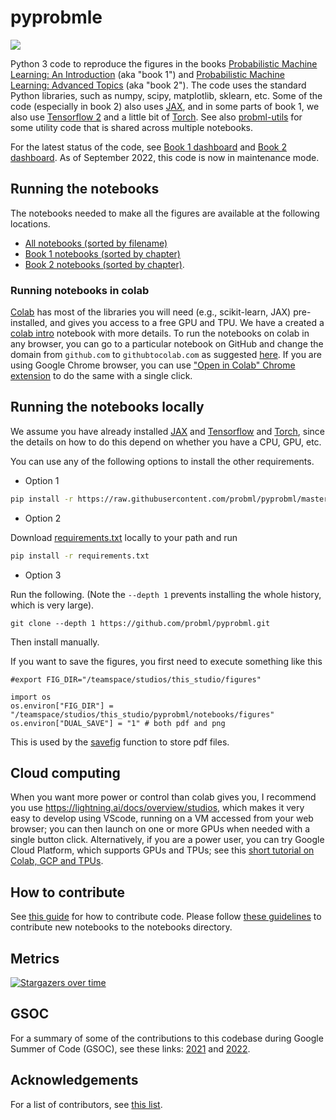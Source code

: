 # pyprobmle

<img src="https://img.shields.io/github/stars/probml/pyprobml?style=social">


Python 3 code to reproduce the figures in the books
[Probabilistic Machine Learning: An Introduction](https://probml.github.io/pml-book/book1.html) (aka "book 1")
and
[Probabilistic Machine Learning: Advanced Topics](https://probml.github.io/pml-book/book2.html)
(aka "book 2").
The code uses the standard Python libraries, such as numpy, scipy, matplotlib, sklearn,  etc.
Some of the code (especially in book 2) also uses [JAX](https://github.com/google/jax),
and in some parts of book 1, we also use  [Tensorflow 2](https://github.com/tensorflow/tensorflow)
and a little bit of [Torch](https://github.com/pytorch).
See also [probml-utils](https://github.com/probml/probml-utils) for some utility code that is shared across multiple notebooks.

For the latest status of the code,
see [Book 1 dashboard](https://github.com/probml/pyprobml/blob/workflow_testing_indicator/dashboard_figures_book1.md)
and [Book 2 dashboard](https://github.com/probml/pyprobml/blob/workflow_testing_indicator/dashboard_figures_book2.md).
As of September 2022, this code is now in maintenance mode.



## Running the notebooks


The notebooks needed to make all the figures are available at the following locations.

* [All notebooks (sorted by filename)](https://probml.github.io/notebooks)
* [Book 1 notebooks (sorted by chapter)](https://github.com/probml/pyprobml/tree/master/notebooks/book1)
* [Book 2 notebooks (sorted by chapter)](https://github.com/probml/pyprobml/tree/master/notebooks/book2). 



### Running notebooks in colab

[Colab](https://colab.research.google.com/notebooks/intro.ipynb) has most of the libraries you will need (e.g., scikit-learn,  JAX) pre-installed, and gives you access to a free GPU and TPU. We have a created a 
[colab intro](https://colab.research.google.com/github/probml/pyprobml/blob/master/notebooks/tutorials/colab_intro.ipynb)
notebook with more details. To run the notebooks on colab in any browser, you can go to a particular notebook on GitHub and change the domain from `github.com` to `githubtocolab.com` as suggested [here](https://stackoverflow.com/a/67344477/13330701). If you are using Google Chrome browser, you can use ["Open in Colab" Chrome extension](https://chrome.google.com/webstore/detail/open-in-colab/iogfkhleblhcpcekbiedikdehleodpjo) to do the same with a single click.

## Running the notebooks locally 

We assume you have already installed [JAX](https://github.com/google/jax#installation) and
[Tensorflow](https://www.tensorflow.org/install) and [Torch](https://pytorch.org/),
since the details on how to do this depend on whether you have a CPU, GPU, etc.

You can use any of the following options to install the other requirements.

* Option 1

```bash
pip install -r https://raw.githubusercontent.com/probml/pyprobml/master/requirements.txt
```

* Option 2

Download [requirements.txt](https://github.com/probml/pyprobml/blob/master/requirements.txt) locally to your path and run

```bash
pip install -r requirements.txt
```

* Option 3

Run the following. (Note the `--depth 1` prevents installing the whole history, which is very large).
```
git clone --depth 1 https://github.com/probml/pyprobml.git
```
Then install manually.

If you want to save the figures, you first need to execute something like this
```
#export FIG_DIR="/teamspace/studios/this_studio/figures"

import os
os.environ["FIG_DIR"] = "/teamspace/studios/this_studio/pyprobml/notebooks/figures"
os.environ["DUAL_SAVE"] = "1" # both pdf and png
```
This is used by the [savefig](https://github.com/probml/probml-utils/blob/main/probml_utils/plotting.py#L78) function
to store pdf files.


## Cloud computing

When you want more power or control than colab gives you,
I recommend you use
https://lightning.ai/docs/overview/studios,
which makes it very easy to develop using VScode, running on a VM accessed from your  web browser;
you can then launch on one or more GPUs when needed with a single button click.
Alternatively, if you are a power user, you can try Google Cloud Platform, which supports GPUs and TPUs;
see this [short tutorial on Colab, GCP and TPUs](https://github.com/probml/pyprobml/blob/master/notebooks/tutorials/colab_gcp_tpu_tutorial.md).


## How to contribute

See [this guide](https://github.com/probml/pyprobml/blob/master/CONTRIBUTING.md) for how to contribute code. Please follow [these guidelines](https://github.com/probml/pyprobml/blob/master/notebooks/README.md) to contribute new notebooks to the notebooks directory.


## Metrics

[![Stargazers over time](https://starchart.cc/probml/pyprobml.svg)](https://starchart.cc/probml/pyprobml)

## GSOC 

For a summary of some of the contributions to this codebase during Google Summer of Code (GSOC),
see  these links: [2021](https://probml.github.io/pml-book/gsoc/gsoc2021.html)
and [2022](https://probml.github.io/pml-book/gsoc/gsoc2022.html).





<h2><a id="acknowledgements"></a>Acknowledgements</h2>

For a list of contributors, see
[this list](https://github.com/probml/pyprobml/graphs/contributors).
